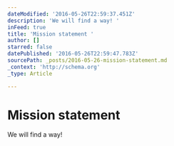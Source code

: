 ```yaml
---
dateModified: '2016-05-26T22:59:37.451Z'
description: 'We will find a way! '
inFeed: true
title: 'Mission statement '
author: []
starred: false
datePublished: '2016-05-26T22:59:47.783Z'
sourcePath: _posts/2016-05-26-mission-statement.md
_context: 'http://schema.org'
_type: Article

---
```

# Mission statement 

We will find a way!